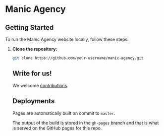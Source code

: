 # Manic Agency

## Getting Started

To run the Manic Agency website locally, follow these steps:

1. **Clone the repository:**

   ```bash
   git clone https://github.com/your-username/manic-agency.git
   ```

   ## Write for us!

   We welcome [contributions](./src/posts/tutorials/contribute.md).

   ## Deployments

   Pages are automatically built on commit to `master`.

   The output of the build is stored in the `gh-pages` branch and that is what is served on the GitHub pages for this repo.
